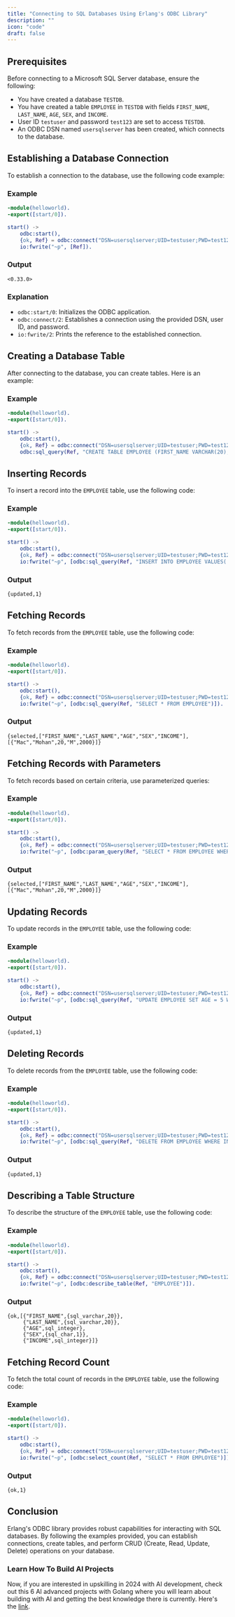 ```yaml
---
title: "Connecting to SQL Databases Using Erlang's ODBC Library"
description: ""
icon: "code"
draft: false
---
```


## Prerequisites

Before connecting to a Microsoft SQL Server database, ensure the following:

- You have created a database `TESTDB`.
- You have created a table `EMPLOYEE` in `TESTDB` with fields `FIRST_NAME`, `LAST_NAME`, `AGE`, `SEX`, and `INCOME`.
- User ID `testuser` and password `test123` are set to access `TESTDB`.
- An ODBC DSN named `usersqlserver` has been created, which connects to the database.

## Establishing a Database Connection

To establish a connection to the database, use the following code example:

### Example

```erlang
-module(helloworld).
-export([start/0]).

start() ->
    odbc:start(),
    {ok, Ref} = odbc:connect("DSN=usersqlserver;UID=testuser;PWD=test123", []),
    io:fwrite("~p", [Ref]).
```

### Output

```plaintext
<0.33.0>
```

### Explanation

- `odbc:start/0`: Initializes the ODBC application.
- `odbc:connect/2`: Establishes a connection using the provided DSN, user ID, and password.
- `io:fwrite/2`: Prints the reference to the established connection.

## Creating a Database Table

After connecting to the database, you can create tables. Here is an example:

### Example

```erlang
-module(helloworld).
-export([start/0]).

start() ->
    odbc:start(),
    {ok, Ref} = odbc:connect("DSN=usersqlserver;UID=testuser;PWD=test123", []),
    odbc:sql_query(Ref, "CREATE TABLE EMPLOYEE (FIRST_NAME VARCHAR(20), LAST_NAME VARCHAR(20), AGE INTEGER, SEX CHAR(1), INCOME INTEGER)").
```

## Inserting Records

To insert a record into the `EMPLOYEE` table, use the following code:

### Example

```erlang
-module(helloworld).
-export([start/0]).

start() ->
    odbc:start(),
    {ok, Ref} = odbc:connect("DSN=usersqlserver;UID=testuser;PWD=test123", []),
    io:fwrite("~p", [odbc:sql_query(Ref, "INSERT INTO EMPLOYEE VALUES('Mac', 'Mohan', 20, 'M', 2000)")]).
```

### Output

```plaintext
{updated,1}
```

## Fetching Records

To fetch records from the `EMPLOYEE` table, use the following code:

### Example

```erlang
-module(helloworld).
-export([start/0]).

start() ->
    odbc:start(),
    {ok, Ref} = odbc:connect("DSN=usersqlserver;UID=testuser;PWD=test123", []),
    io:fwrite("~p", [odbc:sql_query(Ref, "SELECT * FROM EMPLOYEE")]).
```

### Output

```plaintext
{selected,["FIRST_NAME","LAST_NAME","AGE","SEX","INCOME"],[{"Mac","Mohan",20,"M",2000}]}
```

## Fetching Records with Parameters

To fetch records based on certain criteria, use parameterized queries:

### Example

```erlang
-module(helloworld).
-export([start/0]).

start() ->
    odbc:start(),
    {ok, Ref} = odbc:connect("DSN=usersqlserver;UID=testuser;PWD=test123", []),
    io:fwrite("~p", [odbc:param_query(Ref, "SELECT * FROM EMPLOYEE WHERE SEX=?", [{{sql_char, 1}, ["M"]}])]).
```

### Output

```plaintext
{selected,["FIRST_NAME","LAST_NAME","AGE","SEX","INCOME"],[{"Mac","Mohan",20,"M",2000}]}
```

## Updating Records

To update records in the `EMPLOYEE` table, use the following code:

### Example

```erlang
-module(helloworld).
-export([start/0]).

start() ->
    odbc:start(),
    {ok, Ref} = odbc:connect("DSN=usersqlserver;UID=testuser;PWD=test123", []),
    io:fwrite("~p", [odbc:sql_query(Ref, "UPDATE EMPLOYEE SET AGE = 5 WHERE INCOME = 2000")]).
```

### Output

```plaintext
{updated,1}
```

## Deleting Records

To delete records from the `EMPLOYEE` table, use the following code:

### Example

```erlang
-module(helloworld).
-export([start/0]).

start() ->
    odbc:start(),
    {ok, Ref} = odbc:connect("DSN=usersqlserver;UID=testuser;PWD=test123", []),
    io:fwrite("~p", [odbc:sql_query(Ref, "DELETE FROM EMPLOYEE WHERE INCOME = 2000")]).
```

### Output

```plaintext
{updated,1}
```

## Describing a Table Structure

To describe the structure of the `EMPLOYEE` table, use the following code:

### Example

```erlang
-module(helloworld).
-export([start/0]).

start() ->
    odbc:start(),
    {ok, Ref} = odbc:connect("DSN=usersqlserver;UID=testuser;PWD=test123", []),
    io:fwrite("~p", [odbc:describe_table(Ref, "EMPLOYEE")]).
```

### Output

```plaintext
{ok,[{"FIRST_NAME",{sql_varchar,20}},
     {"LAST_NAME",{sql_varchar,20}},
     {"AGE",sql_integer},
     {"SEX",{sql_char,1}},
     {"INCOME",sql_integer}]}
```

## Fetching Record Count

To fetch the total count of records in the `EMPLOYEE` table, use the following code:

### Example

```erlang
-module(helloworld).
-export([start/0]).

start() ->
    odbc:start(),
    {ok, Ref} = odbc:connect("DSN=usersqlserver;UID=testuser;PWD=test123", []),
    io:fwrite("~p", [odbc:select_count(Ref, "SELECT * FROM EMPLOYEE")]).
```

### Output

```plaintext
{ok,1}
```

## Conclusion

Erlang's ODBC library provides robust capabilities for interacting with SQL databases. By following the examples provided, you can establish connections, create tables, and perform CRUD (Create, Read, Update, Delete) operations on your database.

### Learn How To Build AI Projects

Now, if you are interested in upskilling in 2024 with AI development, check out this 6 AI advanced projects with Golang where you will learn about building with AI and getting the best knowledge there is currently. Here's the [link](https://akhilsharmatech.gumroad.com/l/zgxqq).

